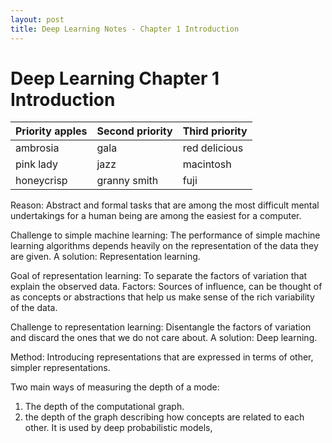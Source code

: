 ```yaml
---
layout: post
title: Deep Learning Notes - Chapter 1 Introduction
---
```


# Deep Learning Chapter 1 Introduction

| Priority apples | Second priority | Third priority |
|-------|--------|---------|
| ambrosia | gala | red delicious |
| pink lady | jazz | macintosh |
| honeycrisp | granny smith | fuji |

Reason: Abstract and formal tasks that are among the most difficult mental undertakings for a human being are among the easiest for a computer.

Challenge to simple machine learning: The performance of simple machine learning algorithms depends heavily on the representation of the data they are given. 
A solution: Representation learning. 

Goal of representation learning: To separate the factors of variation that explain the observed data. Factors: Sources of influence, can be thought of as concepts or abstractions that help us make sense of the rich variability of the data.

Challenge to representation learning: Disentangle the factors of variation and discard the ones that we do not care about.
A solution: Deep learning. 

Method: Introducing representations that are expressed in terms of other, simpler representations.

Two main ways of measuring the depth of a mode:
1. The depth of the computational graph.
2. the depth of the graph describing how concepts are related to each other. It is used by deep probabilistic models, 

